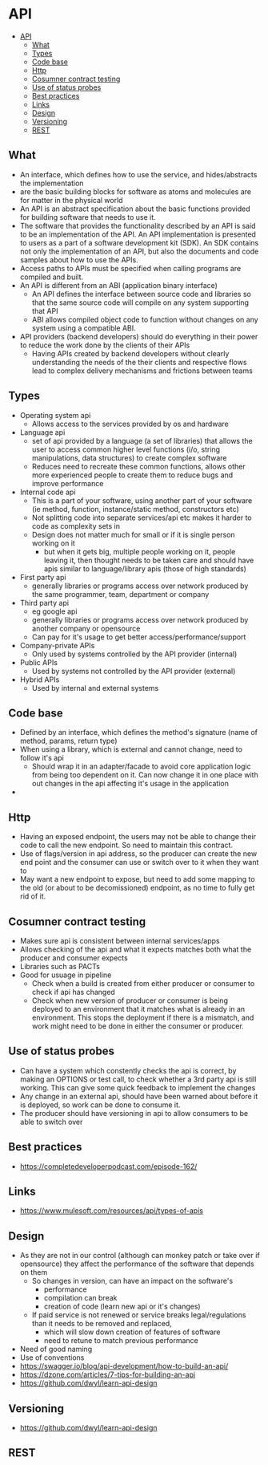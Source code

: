 # API

<!-- TOC depthFrom:1 depthTo:6 withLinks:1 updateOnSave:1 orderedList:0 -->

- [API](#api)
	- [What](#what)
	- [Types](#types)
	- [Code base](#code-base)
	- [Http](#http)
	- [Cosumner contract testing](#cosumner-contract-testing)
	- [Use of status probes](#use-of-status-probes)
	- [Best practices](#best-practices)
	- [Links](#links)
	- [Design](#design)
	- [Versioning](#versioning)
	- [REST](#rest)

<!-- /TOC -->

## What

- An interface, which defines how to use the service, and hides/abstracts the implementation
- are the basic building blocks for software as atoms and molecules are for matter in the physical world
- An API is an abstract specification about the basic functions provided for
building software that needs to use it.
- The software that provides the functionality described by an API is said to be an implementation of the API. An API implementation is presented to users as a part of a software development kit (SDK). An SDK contains not only the implementation of an API, but also the documents and code samples about how to use the APIs.
- Access paths to APIs must be specified when calling programs are compiled
and built.
- An API is different from an ABI (application binary interface)
	- An API defines the interface between source code and libraries so that the same source code will compile on any system supporting that API
	- ABI allows compiled object code to function without changes on any system using a compatible ABI.
- API providers (backend developers) should do everything in their power to reduce the work done by the clients of their APIs
	- Having APIs created by backend developers without clearly understanding the needs of the their clients and respective flows lead to complex delivery mechanisms and frictions between teams

## Types

- Operating system api
	- Allows access to the services provided by os and hardware
- Language api
	- set of api provided by a language (a set of libraries) that allows the user to access common higher level functions (i/o, string manipulations, data structures) to create complex software
	- Reduces need to recreate these common functions, allows other more experienced people to create them to reduce bugs and improve performance
- Internal code api
	- This is a part of your software, using another part of your software (ie method, function, instance/static method, constructors etc)
	- Not splitting code into separate services/api etc makes it harder to code as complexity sets in
	- Design does not matter much for small or if it is single person working on it
		- but when it gets big, multiple people working on it, people leaving it, then thought needs to be taken care and should have apis similar to language/library apis (those of high standards)
- First party api
	- generally libraries or programs access over network produced by the same programmer, team, department or company
- Third party api
	- eg google api
	- generally libraries or programs access over network produced by another company or opensource
	- Can pay for it's usage to get better access/performance/support
- Company-private APIs
	- Only used by systems controlled by the API provider (internal)
- Public APIs
	- Used by systems not controlled by the API provider (external)
- Hybrid APIs
	-  Used by internal and external systems

## Code base

- Defined by an interface, which defines the method's signature (name of method, params, return type)
- When using a library, which is external and cannot change, need to follow it's api
  - Should wrap it in an adapter/facade to avoid core application logic from being too dependent on it. Can now change it in one place with out changes in the api affecting it's usage in the application
-

## Http

- Having an exposed endpoint, the users may not be able to change their code to call the new endpoint. So need to maintain this contract.
- Use of flags/version in api address, so the producer can create the new end point and the consumer can use or switch over to it when they want to
- May want a new endpoint to expose, but need to add some mapping to the old (or about to be decomissioned) endpoint, as no time to fully get rid of it.

## Cosumner contract testing

- Makes sure api is consistent between internal services/apps
- Allows checking of the api and what it expects matches both what the producer and consumer expects
- Libraries such as PACTs
- Good for usuage in pipeline
  - Check when a build is created from either producer or consumer to check if api has changed
  - Check when new version of producer or consumer is being deployed to an environment that it matches what is already in an environment. This stops the deployment if there is a mismatch, and work might need to be done in either the consumer or producer.

## Use of status probes

- Can have a system which constently checks the api is correct, by making an OPTIONS or test call, to check whether a 3rd party api is still working. This can give some quick feedback to implement the changes
- Any change in an external api, should have been warned about before it is deployed, so work can be done to consume it.
- The producer should have versioning in api to allow consumers to be able to switch over

## Best practices

- https://completedeveloperpodcast.com/episode-162/

## Links

- https://www.mulesoft.com/resources/api/types-of-apis

## Design
- As they are not in our control (although can monkey patch or take over if opensource) they affect the performance of the software that depends on them
	- So changes in version, can have an impact on the software's
		- performance
		- compilation can break
		- creation of code (learn new api or it's changes)
	- If paid service is not renewed or service breaks legal/regulations than it needs to be removed and replaced,
		-  which will slow down creation of features of software
		-  need to retune to match previous performance
-  Need of good naming
-  Use of conventions
- https://swagger.io/blog/api-development/how-to-build-an-api/
- https://dzone.com/articles/7-tips-for-building-an-api
- https://github.com/dwyl/learn-api-design

## Versioning

- https://github.com/dwyl/learn-api-design

## REST
